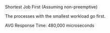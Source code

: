 Shortest Job First (Assuming non-preemptive)

The processes with the smallest workload go first.

AVG Response Time: 480,000 microseconds